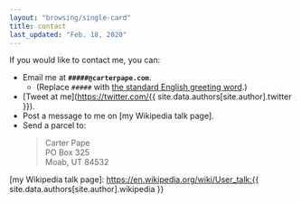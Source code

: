 ```yaml
---
layout: "browsing/single-card"
title: contact
last_updated: "Feb. 18, 2020"
---
```

If you would like to contact me, you can:

* Email me at **`#####@carterpape.com`**.
    * (Replace `#####` with [the standard English greeting word](https://en.wiktionary.org/wiki/hello).)
* [Tweet at me](https://twitter.com/{{ site.data.authors[site.author].twitter }}).
* Post a message to me on [my Wikipedia talk page].
* Send a parcel to:
    > Carter Pape\
    > PO Box 325\
    > Moab, UT  84532

[my Wikipedia talk page]: https://en.wikipedia.org/wiki/User_talk:{{ site.data.authors[site.author].wikipedia }}
